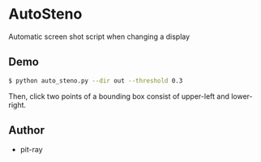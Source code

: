 # AutoSteno
Automatic screen shot script when changing a display

## Demo
```sh
$ python auto_steno.py --dir out --threshold 0.3
```

Then, click two points of a bounding box consist of upper-left and lower-right.


## Author
- pit-ray
